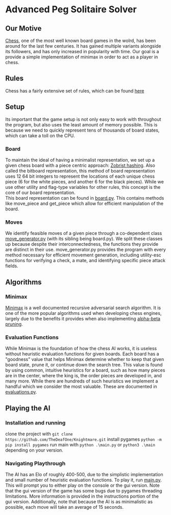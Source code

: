 # Advanced Peg Solitaire Solver 
## Our Motive
[Chess](https://en.wikipedia.org/wiki/Chess), one of the most well known board games in the wolrd, has been around for the last few centuries. It has gained multiple variants alongside its followers, and has only increased in popularity with time. Our goal is a provide a simple implementation of minimax in order to act as a player in chess.
## Rules
Chess has a fairly extensive set of rules, which can be found [here](https://en.wikipedia.org/wiki/Rules_of_chess)
## Setup
Its important that the game setup is not only easy to work with throughout the program, but also uses the least amount of memory possible. This is because we need to quickly represent tens of thousands of board states, which can take a toll on the CPU.
### Board
To maintain the ideal of having a minimalist representation, we set up a given chess board with a piece centric approach: [Zobrist hashing](https://en.wikipedia.org/wiki/Zobrist_hashing). Also called the bitboard representation, this method of board representation uses 12 64 bit integers to represent the locations of each unique chess piece (6 for the white pieces, and another 6 for the black pieces). While we use other utility and flag-type variables for other rules, this concept is the core of our board representation. \
This board representation can be found in [board.py](game_logic/board.py). This contains methods like move_piece and get_piece which allow for efficient manipulation of the board.

### Moves
We identify feasible moves of a given piece through a co-dependent class [move_generator.py](game_logic/move_generator.py) (with its sibling being board.py). We split these classes up because despite their interconnectedness, the functions they provide are distinct in their use. move_generator.py provides the program with every method necessary for efficient movement generation, including utility-esc functions for verifying a check, a mate, and identifying specific piece attack fields.
## Algorithms
### Minimax
[Minimax](https://en.wikipedia.org/wiki/Minimax) is a well documented recursive adversarial search algorithm. It is one of the more popular algorithms used when developing chess engines, largely due to the benefits it provides when also implementing [alpha-beta pruning](https://en.wikipedia.org/wiki/Alpha%E2%80%93beta_pruning). 
### Evaluation Functions
While Minimax is the foundation of how the chess AI works, it is useless without heuristic evaluation functions for given boards. Each board has a "goodness" value that helps Minimax determine whether to keep that given board state, prune it, or continue down the search tree. This value is found by using common, intuitive heuristics for a board, such as how many pieces are in the center, where the king is, the order pieces are developed in, and many more. While there are hundreds of such heuristics we implement a handful which we consider the most valuable. These are documented in [evaluations.py](algorithms/evaluations.py).
## Playing the AI
### Installation and running
clone the project with ```git clone https://github.com/TheDeafOne/Knightmare.git```
install pygames ```python -m pip install pygames```
run main with ```python .\main.py``` or ```python3 .\main``` depending on your version.
### Navigating Playthrough
The AI has an Elo of roughly 400-500, due to the simplistic implementation and small number of heuristic evaluation functions. To play it, run [main.py](main.py). This will prompt you to either play on the console or the gui version. Note that the gui version of the game has some bugs due to pygames threading limitations. More information is provided in the instructions portion of the gui version. Additionally, note that because the AI is as minimalistic as possible, each move will take an average of 15 seconds.